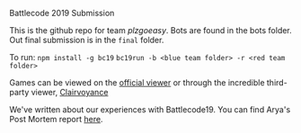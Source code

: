 Battlecode 2019 Submission

This is the github repo for team _plzgoeasy_. Bots are found in the bots folder. Out final submission is in the `final` folder.

To run:
`npm install -g bc19`
`bc19run -b <blue team folder> -r <red team folder>`

Games can be viewed on the [official viewer](https://battlecode.org/dash/replay) or through the incredible third-party viewer, [Clairvoyance](https://github.com/hgarrereyn/Clairvoyance)

We've written about our experiences with Battlecode19. You can find Arya's Post Mortem report [here](https://write.as/arya-k/battlecode-2019-post-mortem-plzgoeasy-y3kx).
